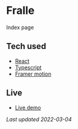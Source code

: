 # Fralle
Index page


Tech used
-------------
- [React](https://reactjs.org/)
- [Typescript](https://www.typescriptlang.org/)
- [Framer motion](https://www.framer.com/motion/)


Live
-------------
- [Live demo](https://www.fralle.net/)

<em>Last updated 2022-03-04</em>